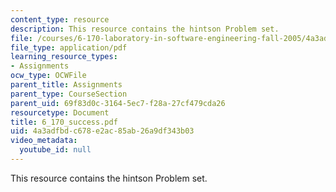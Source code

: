 ```yaml
---
content_type: resource
description: This resource contains the hintson Problem set.
file: /courses/6-170-laboratory-in-software-engineering-fall-2005/4a3adfbdc678e2ac85ab26a9df343b03_6_170_success.pdf
file_type: application/pdf
learning_resource_types:
- Assignments
ocw_type: OCWFile
parent_title: Assignments
parent_type: CourseSection
parent_uid: 69f83d0c-3164-5ec7-f28a-27cf479cda26
resourcetype: Document
title: 6_170_success.pdf
uid: 4a3adfbd-c678-e2ac-85ab-26a9df343b03
video_metadata:
  youtube_id: null
---
```

This resource contains the hintson Problem set.

